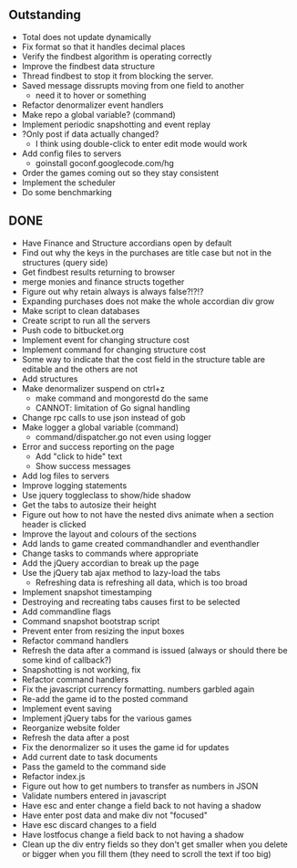 Outstanding
-----------
* Total does not update dynamically
* Fix format so that it handles decimal places
* Verify the findbest algorithm is operating correctly
* Improve the findbest data structure
* Thread findbest to stop it from blocking the server.
* Saved message dissrupts moving from one field to another
	* need it to hover or something
* Refactor denormalizer event handlers
* Make repo a global variable? (command)
* Implement periodic snapshotting and event replay
* ?Only post if data actually changed?
	* I think using double-click to enter edit mode would work
* Add config files to servers
	* goinstall goconf.googlecode.com/hg
* Order the games coming out so they stay consistent
* Implement the scheduler
* Do some benchmarking

DONE
----
* Have Finance and Structure accordians open by default
* Find out why the keys in the purchases are title case but not in the structures (query side)
* Get findbest results returning to browser
* merge monies and finance structs together
* Figure out why retain always is always false?!?!?
* Expanding purchases does not make the whole accordian div grow
* Make script to clean databases
* Create script to run all the servers
* Push code to bitbucket.org
* Implement event for changing structure cost
* Implement command for changing structure cost
* Some way to indicate that the cost field in the structure table are editable and the others are not
* Add structures
* Make denormalizer suspend on ctrl+z
	* make command and mongorestd do the same
	* CANNOT: limitation of Go signal handling
* Change rpc calls to use json instead of gob
* Make logger a global variable (command)
	* command/dispatcher.go not even using logger
* Error and success reporting on the page
	* Add "click to hide" text
	* Show success messages
* Add log files to servers
* Improve logging statements
* Use jquery toggleclass to show/hide shadow
* Get the tabs to autosize their height
* Figure out how to not have the nested divs animate when a section header is clicked
* Improve the layout and colours of the sections
* Add lands to game created commandhandler and eventhandler
* Change tasks to commands where appropriate
* Add the jQuery accordian to break up the page
* Use the jQuery tab ajax method to lazy-load the tabs
	* Refreshing data is refreshing all data, which is too broad
* Implement snapshot timestamping
* Destroying and recreating tabs causes first to be selected
* Add commandline flags
* Command snapshot bootstrap script
* Prevent enter from resizing the input boxes
* Refactor command handlers
* Refresh the data after a command is issued (always or should there be some kind of callback?)
* Snapshotting is not working, fix
* Refactor command handlers
* Fix the javascript currency formatting. numbers garbled again
* Re-add the game id to the posted command
* Implement event saving
* Implement jQuery tabs for the various games
* Reorganize website folder
* Refresh the data after a post
* Fix the denormalizer so it uses the game id for updates
* Add current date to task documents
* Pass the gameId to the command side
* Refactor index.js
* Figure out how to get numbers to transfer as numbers in JSON
* Validate numbers entered in javascript
* Have esc and enter change a field back to not having a shadow
* Have enter post data and make div not "focused"
* Have esc discard changes to a field
* Have lostfocus change a field back to not having a shadow
* Clean up the div entry fields so they don't get smaller when you delete or bigger when you fill them (they need to scroll the text if too big)
